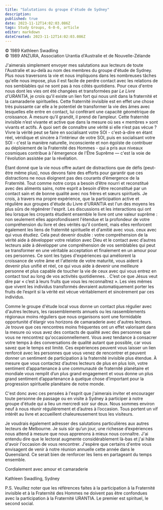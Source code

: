 ```yaml
---
title: "Salutations du groupe d'étude de Sydney"
description: 
published: true
date: 2023-11-12T14:02:03.086Z
tags: Study Groups, 6-0-6, article
editor: markdown
dateCreated: 2023-11-12T14:02:03.086Z
---
```


<p class="v-card v-sheet theme--light gray lighten-3 px-2 py-1">© 1989 Kathleen Swadling<br>© 1989 ANZURA, Association Urantia d'Australie et de Nouvelle-Zélande</p>


J'aimerais simplement envoyer mes salutations aux lecteurs de toute l'Australie et au-delà au nom des membres du groupe d'étude de Sydney. Plus nous traversons la vie et nous impliquons dans les nombreuses tâches qu'elle nous impose, plus il est facile de perdre contact avec les relations de nos semblables qui ne sont pas à nos côtés quotidiens. Pour ceux d'entre nous dont les vies ont été changées et transformées par _Le Livre d'URANTIA_, je crois qu'il existe un lien fort qui nous unit dans la fraternité et la camaraderie spirituelles. Cette fraternité invisible est en effet une chose très puissante car elle a le potentiel de transformer la vie des âmes avec lesquelles elle entre en contact, lui conférant une capacité géométrique de croissance. À mesure qu’il grandit, il prend de l’ampleur. Cette fraternité invisible n’est vivante et active que dans la mesure où ses « membres » sont vivants et actifs. À quoi sert de connaître une vérité si elle n’est pas vécue ? Vivre la vérité peut se faire en socialisant votre SOI - c'est-à-dire en étant réel, véridique et sincère à l'intérieur de votre SOI, puis en socialisant votre SOI - c'est la manière naturelle, inconsciente et non égoïste de contribuer au déploiement de la Fraternité des Hommes - qui a pris aux niveaux cosmiques contribue à l'émergence de l'Être Suprême — c'est la voie de l'évolution assistée par la révélation.

Étant donné que la vie nous offre autant de distractions que de défis (peut-être même plus), nous devons faire des efforts pour garantir que ces distractions ne nous éloignent pas des courants d’émergence de la Fraternité. Tout comme notre corps a besoin d’être nourri et reconstitué avec des aliments sains, notre esprit a besoin d’être reconstitué par un contact sain et de bonne qualité avec nos frères et sœurs spirituels. Je crois, à travers ma propre expérience, que la participation active et régulière aux groupes d'étude du Livre d'URANTIA est l'un des moyens les plus sûrs de régénérer l'esprit. Les discussions et les interactions qui ont lieu lorsque les croyants étudient ensemble le livre ont une valeur suprême : non seulement elles approfondissent l'étendue et la profondeur de votre compréhension du livre et des vérités qu'il contient, mais elles renforcent également les liens de fraternité spirituelle et d'amitié avec vous. ceux avec qui vous étudiez. Cela peut devenir double : votre compréhension de la vérité aide à développer votre relation avec Dieu et le contact avec d’autres lecteurs aide à développer une compréhension de vos semblables qui peut se transformer en une véritable acceptation et finalement en un amour pour ces personnes. Ce sont les types d'expériences qui améliorent la croissance de votre âme et l'atteinte de votre maturité, vous aident à devenir plus unifié et réel, ce qui vous aide à devenir une meilleure personne et plus capable de toucher la vie de ceux avec qui vous entrez en contact tout au long de vos activités quotidiennes. . C’est ce que Jésus veut dire par « c’est à leurs fruits que vous les reconnaîtrez ». Les vies mêmes que vivent les individus transformés devraient automatiquement porter les fruits de l’esprit si la vérité est vécue véritablement et sincèrement par ces individus.

Comme le groupe d'étude local vous donne un contact plus régulier avec d'autres lecteurs, les rassemblements annuels ou les rassemblements régionaux moins réguliers que nous organisons sont une formidable opportunité d'élargir vos horizons de camaraderie avec d'autres lecteurs. Je trouve que ces rencontres moins fréquentes ont un effet valorisant dans la mesure où vous avez des contacts de qualité avec des personnes que vous ne rencontrez qu'occasionnellement. Vous avez tendance à consacrer votre temps à des conversations de qualité autant que possible, car vous savez que le temps est limité. Ces expériences peuvent vous laisser un lien renforcé avec les personnes que vous venez de rencontrer et peuvent donner un sentiment de participation à la fraternité invisible plus étendue. À mesure que vous contactez d’autres lecteurs de plus en plus loin, votre sentiment d’appartenance à une communauté de fraternité planétaire et mondiale vous remplit d’un plus grand engagement et vous donne un plus grand sentiment d’appartenance à quelque chose d’important pour la progression spirituelle planétaire de notre monde.

C'est donc avec ces pensées à l'esprit que j'aimerais inviter et encourager toute personne de passage ou en visite à Sydney à participer à notre groupe d'étude qui a lieu un mercredi soir sur deux. Nous sommes environ neuf à nous réunir régulièrement et d’autres à l’occasion. Tous portent un vif intérêt au livre et accueillent chaleureusement tous les visiteurs.

Je voudrais également adresser des salutations particulières aux autres lecteurs de Melbourne. Je suis sûr qu’un jour, une richesse d’expériences nous attend à mesure que nous apprenons à mieux nous connaître. J'ai entendu dire que le lectorat augmente considérablement là-bas et j'ai hâte d'avoir l'occasion de vous rencontrer. J'espère que certains d'entre vous envisagent de venir à notre réunion annuelle cette année dans le Queensland. Ce serait bien de renforcer les liens en partageant du temps ensemble.

Cordialement avec amour et camaraderie

Kathleen Swadling, Sydney

P.S. Veuillez noter que les références faites à la participation à la Fraternité invisible et à la Fraternité des Hommes ne doivent pas être confondues avec la participation à la Fraternité URANTIA. Le premier est spirituel, le second social.

